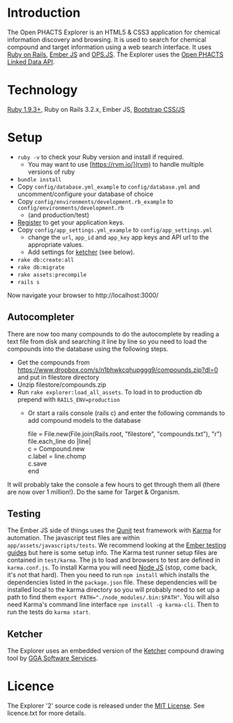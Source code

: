 Introduction
============

The Open PHACTS Explorer is an HTML5 & CSS3 application for chemical information discovery and browsing. It is used to search for chemical compound and target information using a web  search interface. It uses [Ruby on Rails](http://www.rubyonrails.org "Ruby on Rails Web Application framework"), [Ember JS](http://emberjs.com "Ember JS Javascript MVC framework") and [OPS.JS](http://github.com/openphacts/ops.js "OPS.JS Javascript library for accessing the Open PHACTS Linked Data API"). The Explorer uses the [Open PHACTS Linked Data API](http://dev.openphacts.org "Open PHACTS Linked Data API developer documentation and registration").

Technology
==========

[Ruby 1.9.3+](http://ruby-lang.org "Ruby dynamic, open source programming language"), Ruby on Rails 3.2.x, Ember JS, [Bootstrap CSS/JS](http://getbootstrap.com/2.3.2/, "Bootstrap CSS and Javascript widgets")

Setup
=====

* `ruby -v` to check your Ruby version and install if required. 
  * You may want to use [https://rvm.io/](rvm) to handle multiple versions of ruby
* `bundle install` 
* Copy `config/database.yml_example` to `config/database.yml` and uncomment/configure your database of choice
* Copy `config/environments/development.rb_example` to `config/environments/development.rb`
  * (and production/test)
* [Register](http://dev.openphacts.org "Open PHACTS developer home") to get your application keys.
* Copy `config/app_settings.yml_example` to `config/app_settings.yml` 
  * change the `url`, `app_id` and `app_key` app keys and API url to the appropriate values. 
  * Add settings for [ketcher](#ketcher) (see below).
* `rake db:create:all`
* `rake db:migrate`
* `rake assets:precompile`
* `rails s`

Now navigate your browser to http://localhost:3000/

Autocompleter
-------------
There are now too many compounds to do the autocomplete by reading a text file from disk and searching it line by line so you need to load the compounds into the database using the following steps.  

* Get the compounds from https://www.dropbox.com/s/n1bhwkcqhupggg9/compounds.zip?dl=0 and put in filestore directory
* Unzip filestore/compounds.zip
* Run `rake explorer:load_all_assets`. To load in to production db prepend with `RAILS_ENV=production`
  * Or start a rails console (rails c) and enter the following commands to add compound models to the database  

    file = File.new(File.join(Rails.root, "filestore", "compounds.txt"), "r")  
    file.each_line do |line|  
    c = Compound.new  
    c.label = line.chomp  
    c.save  
    end


It will probably take the console a few hours to get through them all (there are now over 1 million!). Do the same for Target & Organism.

Testing
-------
The Ember JS side of things uses the [Qunit](http://qunitjs.com/ "Qunit JavaScript test framework") test framework with [Karma](https://github.com/karma-runner/karma "Karma test runner") for automation. The javascript test files are within `app/assets/javascripts/tests`. We recommend looking at the [Ember testing guides](http://emberjs.com/guides/testing/ "Ember testing guides") but here is some setup info. The Karma test runner setup files are contained in `test/karma`. The js to load and browsers to test are defined in `karma.conf.js`. To install Karma you will need [Node JS](http://nodejs.org/ "Node JS") (stop, come back, it's not that hard). Then you need to run `npm install` which installs the dependencies listed in the `package.json` file. These dependencies will be installed local to the karma directory so you will probably need to set up a path to find them `export PATH="./node_modules/.bin:$PATH"`. You will also need Karma's command line interface `npm install -g karma-cli`. Then to run the tests do `karma start`.

Ketcher
-------
The Explorer uses an embedded version of the [Ketcher](http://ggasoftware.com/opensource/ketcher "Ketcher tool for drawing chemical compounds") compound drawing tool by [GGA Software Services](http://ggasoftware.com "GGA Software Services"). 

Licence
=======
The Explorer '2' source code is released under the [MIT License](http://opensource.org/licenses/MIT "MIT License for software"). See licence.txt for more details.
